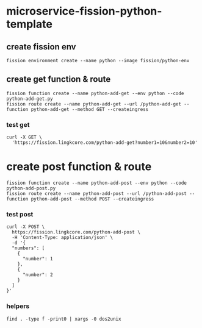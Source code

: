 # microservice-fission-python-template
## create fission env
	fission environment create --name python --image fission/python-env 
## create get function & route
	fission function create --name python-add-get --env python --code python-add-get.py
	fission route create --name python-add-get --url /python-add-get --function python-add-get --method GET --createingress
### test get
	curl -X GET \
	  'https://fission.lingkcore.com/python-add-get?number1=10&number2=10' 
# create post function & route
	fission function create --name python-add-post --env python --code python-add-post.py
	fission route create --name python-add-post --url /python-add-post --function python-add-post --method POST --createingress
### test post
	curl -X POST \
	  https://fission.lingkcore.com/python-add-post \
	  -H 'Content-Type: application/json' \
	  -d '{
	  "numbers": [
	  	{ 
	      "number": 1
	    },
	    {
	      "number": 2
	    }
	  ]
	}'


### helpers
	find . -type f -print0 | xargs -0 dos2unix
	

